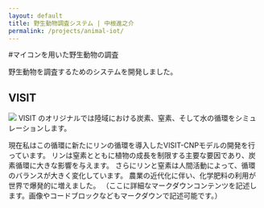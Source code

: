 ```yaml
---
layout: default
title: 野生動物調査システム | 中根進之介
permalink: /projects/animal-iot/
---
```


#マイコンを用いた野生動物の調査

野生動物を調査するためのシステムを開発しました。



## VISIT
<img class="img-fluid" src="/shin.nakane.achive/images/visit.png">
VISIT のオリジナルでは陸域における炭素、窒素、そして水の循環をシミュレーションします。

現在私はこの循環に新たにリンの循環を導入したVISIT-CNPモデルの開発を行っています。
リンは窒素とともに植物の成長を制限する主要な要因であり、炭素循環に大きな影響を与えます。
さらにリンと窒素は人間活動によって、循環のバランスが大きく変化しています。
農業の近代化に伴い、化学肥料の利用が世界で爆発的に増えました。
（ここに詳細なマークダウンコンテンツを記述します。画像やコードブロックなどもマークダウンで記述可能です。）